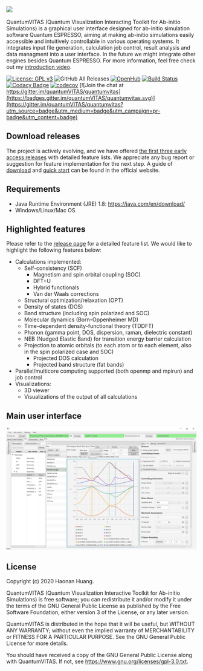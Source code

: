 <img src="docs/images/dark_logo.png" width="450">

QuantumVITAS (Quantum Visualization Interacting Toolkit for Ab-initio Simulations) is a graphical user interface designed for ab-initio simulation software Quantum ESPRESSO, aiming at making ab-initio simulations easily accessible and intuitively controllable in various operating systems. It integrates input file generation, calculation job control, result analysis and data managment into a user interface. In the future we might integrate other engines besides Quantum ESPRESSO. For more information, feel free check out my [introduction video](https://www.youtube.com/watch?v=S2e1TWx6DHs).

[![License: GPL v3](https://img.shields.io/badge/License-GPLv3-blue.svg)](https://www.gnu.org/licenses/gpl-3.0)
![GitHub All Releases](https://img.shields.io/github/downloads-pre/quantumVITAS/quantumVITAS/total)
[![OpenHub](https://www.openhub.net/p/quantumVITAS/widgets/project_thin_badge.gif)](https://www.openhub.net/p/quantumVITAS)
[![Build Status](https://travis-ci.com/quantumVITAS/quantumVITAS.svg?branch=master)](https://travis-ci.com/quantumVITAS/quantumVITAS)
[![Codacy Badge](https://app.codacy.com/project/badge/Grade/e587f90f42f64b63bb3065b40b138e8c)](https://www.codacy.com/gh/quantumVITAS/quantumVITAS?utm_source=github.com&amp;utm_medium=referral&amp;utm_content=quantumVITAS/quantumVITAS&amp;utm_campaign=Badge_Grade)
[![codecov](https://codecov.io/gh/quantumVITAS/quantumVITAS/branch/master/graph/badge.svg)](https://codecov.io/gh/quantumVITAS/quantumVITAS)
[![Join the chat at https://gitter.im/quantumVITAS/quantumvitas](https://badges.gitter.im/quantumVITAS/quantumvitas.svg)](https://gitter.im/quantumVITAS/quantumvitas?utm_source=badge&utm_medium=badge&utm_campaign=pr-badge&utm_content=badge)

## Download releases 

The project is actively evolving, and we have offered [the first three early access releases](https://github.com/quantumVITAS/quantumVITAS/releases/) with detailed feature lists. We appreciate any bug report or suggestion for feature implementation for the next step. A guide of [download](https://www.quantumvitas.org/download/) and [quick start](https://www.quantumvitas.org/quick-start/) can be found in the official website.

## Requirements

*   Java Runtime Environment (JRE) 1.8: https://java.com/en/download/
*   Windows/Linux/Mac OS

## Highlighted features

Please refer to the [release page](https://github.com/quantumVITAS/quantumVITAS/releases/) for a detailed feature list. We would like to highlight the following features below:
* Calculations implemented:
    * Self-consistency (SCF)
        * Magnetism and spin orbital coupling (SOC)
        * DFT+U
        * Hybrid functionals
        * Van der Waals corrections
    * Structural optimization/relaxation (OPT)
    * Density of states (DOS)
    * Band structure (including spin polarized and SOC)
    * Molecular dynamics (Born–Oppenheimer MD)
    * Time-dependent density-functional theory (TDDFT)
    * Phonon (gamma point, DOS, dispersion, raman, dielectric constant)
    * NEB (Nudged Elastic Band) for transition energy barrier calculation
    * Projection to atomic orbitals (to each atom or to each element, also in the spin polarized case and SOC)
        * Projected DOS calculation
        * Projected band structure (fat bands)
* Parallel/multicore computing supported (both openmp and mpirun) and job control
* Visualizations:
    * 3D viewer
    * Visualizations of the output of all calculations

## Main user interface 

![main user interface](docs/images/uipreview_v2.PNG)

## License

 Copyright (c) 2020 Haonan Huang.
 
 QuantumVITAS (Quantum Visualization Interactive Toolkit for Ab-initio 
 Simulations) is free software; you can redistribute it and/or modify
 it under the terms of the GNU General Public License as published by
 the Free Software Foundation, either version 3 of the License, or
 any later version.
 
 QuantumVITAS is distributed in the hope that it will be useful,
 but WITHOUT ANY WARRANTY; without even the implied warranty of
 MERCHANTABILITY or FITNESS FOR A PARTICULAR PURPOSE.  See the
 GNU General Public License for more details.
 
 You should have received a copy of the GNU General Public License
 along with QuantumVITAS.  If not, see <https://www.gnu.org/licenses/gpl-3.0.txt>.
